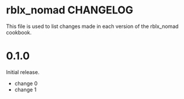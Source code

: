 # rblx_nomad CHANGELOG

This file is used to list changes made in each version of the rblx_nomad cookbook.

# 0.1.0

Initial release.

- change 0
- change 1

